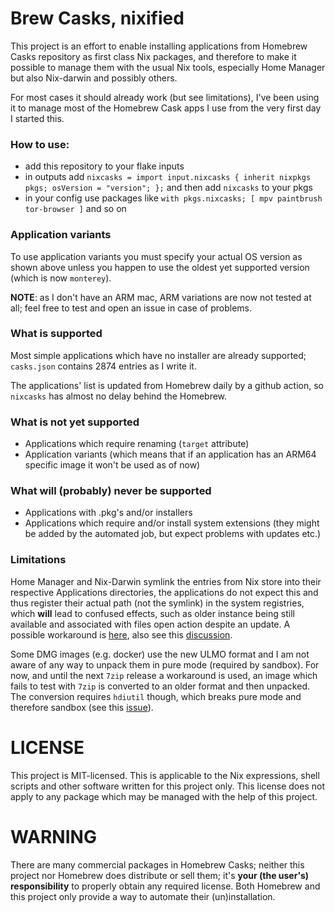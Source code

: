 # Brew Casks, nixified

This project is an effort to enable installing applications from Homebrew Casks repository as first
class Nix packages, and therefore to make it possible to manage them with the usual Nix tools,
especially Home Manager but also Nix-darwin and possibly others.

For most cases it should already work (but see limitations), I've been using it to manage most of the
Homebrew Cask apps I use from the very first day I started this.

### How to use:

- add this repository to your flake inputs
- in outputs add ```nixcasks = import input.nixcasks { inherit nixpkgs pkgs; osVersion = "version"; };``` and then add
`nixcasks` to your pkgs
- in your config use packages like ```with pkgs.nixcasks; [ mpv paintbrush tor-browser ]``` and so on

### Application variants

To use application variants you must specify your actual OS version as shown above unless you happen
to use the oldest yet supported version (which is now `monterey`).

**NOTE**: as I don't have an ARM mac, ARM variations are now not tested at all; feel free to test and
open an issue in case of problems.

### What is supported

Most simple applications which have no installer are already supported; ```casks.json``` contains 2874
entries as I write it.

The applications' list is updated from Homebrew daily by a github action, so ```nixcasks``` has almost
no delay behind the Homebrew.

### What is not yet supported

- Applications which require renaming (`target` attribute)
- Application variants (which means that if an application has an ARM64 specific image it won't be used as of now)

### What will (probably) never be supported

- Applications with .pkg's and/or installers
- Applications which require and/or install system extensions (they might be added by the automated job,
  but expect problems with updates etc.)

### Limitations

Home Manager and Nix-Darwin symlink the entries from Nix store into their respective Applications directories,
the applications do not expect this and thus register their actual path (not the symlink) in the system
registries, which **will** lead to confused effects, such as older instance being still available and associated
with files open action despite an update. A possible workaround is [here](https://github.com/YorikSar/dotfiles/commit/d7eccf447a399c15fe987ab02db13f4ef1e1b557), also see this [discussion](https://github.com/nix-community/home-manager/issues/1341#issuecomment-1653434732).

Some DMG images (e.g. docker) use the new ULMO format and I am not aware of any way to unpack them in pure mode
(required by sandbox). For now, and until the next `7zip` release a workaround is used, an image which fails to
test with `7zip` is converted to an older format and then unpacked. The conversion requires `hdiutil` though,
which breaks pure mode and therefore sandbox (see this [issue](https://github.com/jacekszymanski/nixcasks/issues/2)).

# LICENSE

This project is MIT-licensed. This is applicable to the Nix expressions, shell scripts and other
software written for this project only. This license does not apply to any package which may be
managed with the help of this project.

# WARNING

There are many commercial packages in Homebrew Casks; neither this project nor Homebrew does distribute or
sell them; it's **your (the user's) responsibility** to properly obtain any required license. Both Homebrew
and this project only provide a way to automate their (un)installation.
